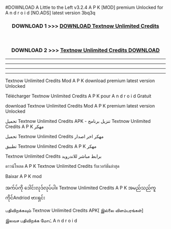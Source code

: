 #DOWNLOAD A Little to the Left v3.2.4 A P K [MOD] premium Unlocked for A n d r o i d [NO.ADS] latest version 3bq3q 



<div align="center">

<h3>DOWNLOAD 1 >>> <a href="https://getmod1.web.app/?judule=Btd Battles">DOWNLOAD Textnow Unlimited Credits </a></h3><br>

<h3>DOWNLOAD 2 >>> <a href="https://getmod1.web.app/?judule=Btd Battles">Textnow Unlimited Credits  DOWNLOAD </a></h3>

</div>


----------------------------------------------------------

----------------------------------------------------------

----------------------------------------------------------

----------------------------------------------------------


Textnow Unlimited Credits  Mod A P K download premium latest version Unlocked

Télécharger Textnow Unlimited Credits  A P K pour A n d r o i d Gratuit

download Textnow Unlimited Credits  Mod A P K premium latest version Unlocked

تحميل Textnow Unlimited Credits  APK - تنزيل برنامج Textnow Unlimited Credits  A P K مهكر

تحميل Textnow Unlimited Credits  مهكر اخر اصدار

تطبيق Textnow Unlimited Credits  A P K مهكر

Textnow Unlimited Credits  برابط مباشر للاندرويد

ดาวน์โหลด A P K Textnow Unlimited Credits  รับเวอร์ชันล่าสุด

Baixar A P K mod

အက်ပ်ကို ဒေါင်းလုဒ်လုပ်ပါ။ Textnow Unlimited Credits  A P K အမည်သည်ကူကိုင်Andriod ဗားရှင်း

பதிவிறக்கவும் Textnow Unlimited Credits  APK[ இல்லை விளம்பரங்கள்] 
 
இலவச பதிவிறக்க மோட் A n d r o i d



